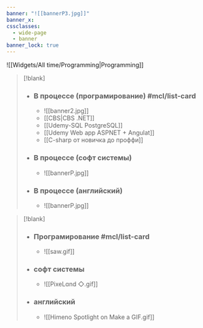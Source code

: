 ```yaml
---
banner: "![[bannerP3.jpg]]"
banner_x: 
cssclasses:
  - wide-page
  - banner
banner_lock: true
---
```


![[Widgets/All time/Programming|Programming]]

> [!blank]
> - ### В процессе (програмирование) #mcl/list-card
> 	- ![[banner2.jpg]]
> 	- [[CBS|CBS .NET]] 
> 	- [[Udemy-SQL PostgreSQL]] 
> 	- [[Udemy Web app ASPNET + Angulat]]
> 	- [[C-sharp от новичка до проффи]]
> 	
> 
> - ### В процессе (софт системы)
> 	- ![[bannerP.jpg]]
> 	
> 
> - ### В процессе (английский)
> 	- ![[bannerP.jpg]]



> [!blank]
> - ### Програмирование #mcl/list-card
> 	- ![[saw.gif]]
> 	
> 
> - ### софт системы
> 	- ![[PixeLɑnd ◇.gif]] 
> 	
> 
> - ### английский
> 	- ![[Himeno Spotlight on Make a GIF.gif]]
> 	

